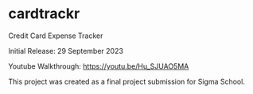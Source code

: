 # cardtrackr
Credit Card Expense Tracker

Initial Release: 29 September 2023

Youtube Walkthrough: https://youtu.be/Hu_SJUAO5MA

This project was created as a final project submission for Sigma School.
